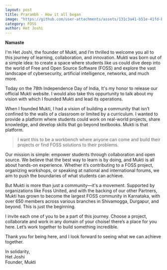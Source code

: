 ```yaml
---
layout: post
title: Prarambh - How it all began
image: "https://github.com/user-attachments/assets/131c3a41-b51e-41fd-bf7d-be3b14551e6b"
category: FOSS
author: Het Joshi
---
```


**Namaste**

I'm Het Joshi, the founder of Mukti, and I’m thrilled to welcome you all to this journey of learning, collaboration, and innovation. 
Mukti was born out of a simple idea: to create a space where students like us could dive deep into the world of Free and Open Source 
Software (FOSS) and explore the vast landscape of cybersecurity, artificial intelligence, networks, and much more.

Today on the 78th Independence Day of India, It's my honor to release our official Mukti website. I would also take this oppurtunity to talk about my vision with which I founded Mukti and lead its operations.

When I founded Mukti, I had a vision of building a community that isn’t confined to the walls of a classroom or limited by a curriculum.
I wanted to provide a platform where students could work on real-world projects, share knowledge, and develop skills that go 
beyond textbooks. Mukti is that platform.

> I want this to be a workbench where anyone can come and build their projects or find FOSS solutions to their problems.

Our mission is simple: empower students through collaboration and open source. We believe that the best way to learn is by doing, and Mukti
is all about hands-on experience. Whether it’s contributing to a FOSS project, organizing workshops, or speaking at national and international 
forums, we aim to push the boundaries of what students can achieve.

But Mukti is more than just a community—it's a movement. Supported by organizations like Foss United, and with the backing of our other Partners, Mukti has grown to become the largest FOSS community in Karnataka, with over 650 members across various branches in Shivamogga, Durgapur, and beyond.
This is just the beginning.

I invite each one of you to be a part of this journey. Choose a project, collaborate and work in any domain of your choise! there’s a place for you here. Let’s work together to build something incredible.

Thank you for being here, and I look forward to seeing what we can achieve together.

In solidarity, <br>
Het Joshi <br>
Founder, Mukti
